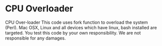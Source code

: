 # CPU Overloader
CPU Over-loader
This code uses fork function to overload the system (Perl).
Mac OSX, Linux and all devices which have linux, bash installed are targeted.
You test this code by your own responsibility. We are not responsible for any damages.
